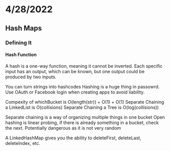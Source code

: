 # 4/28/2022

## Hash Maps

### Defining It

#### Hash Function

A hash is a one-way function, meaning it cannot be inverted. Each specific input has an output, which can be known, but one output could be produced by two inputs.

You can turn strings into hashcodes
Hashing is a huge thing in passowrd. Use OAuth or Facebook login when creating apps to avoid liability.

Compexity of whichBucket is O(length(str)) + O(1) + O(1)
Separate Chaining a LinkedList is O(collisions)
Separate Chaining a Tree is O(log(collisions))

Separate chaining is a way of organizing multiple things in one bucket
Open hashing is linear probing, if there is already something in a bucket, check the next. Potentially dangerous as it is not very random

A LinkedHashMap gives you the ability to deleteFirst, deleteLast, deleteIndex, etc.
